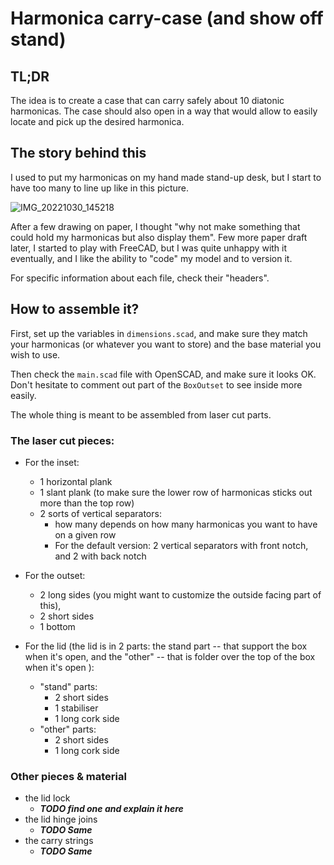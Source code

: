 # Harmonica carry-case (and show off stand)

## TL;DR

The idea is to create a case that can carry safely about 10 diatonic harmonicas.
The case should also open in a way that would allow to easily locate and pick up the desired harmonica.

## The story behind this

I used to put my harmonicas on my hand made stand-up desk, but I start to have too many to line up like in this picture.

![IMG_20221030_145218](https://user-images.githubusercontent.com/4479457/202927481-43aaefc8-f4df-43ff-afca-a8ba6212d1d5.jpg)

After a few drawing on paper, I thought "why not make something that could hold my harmonicas but also display them".
Few more paper draft later, I started to play with FreeCAD, but I was quite unhappy with it eventually, and I like the ability to "code" my model and to version it.

For specific information about each file, check their "headers".

## How to assemble it?

First, set up the variables in `dimensions.scad`, and make sure they match your harmonicas (or whatever you want to store) and the base material you wish to use.

Then check the `main.scad` file with OpenSCAD, and make sure it looks OK.
Don't hesitate to comment out part of the `BoxOutset` to see inside more easily.

The whole thing is meant to be assembled from laser cut parts.

### The laser cut pieces:

- For the inset:

  - 1 horizontal plank
  - 1 slant plank (to make sure the lower row of harmonicas sticks out more than the top row)
  - 2 sorts of vertical separators:
    - how many depends on how many harmonicas you want to have on a given row
    - For the default version: 2 vertical separators with front notch, and 2 with back notch

- For the outset:

  - 2 long sides (you might want to customize the outside facing part of this),
  - 2 short sides
  - 1 bottom

- For the lid (the lid is in 2 parts: the stand part -- that support the box when it's open, and the "other" -- that is folder over the top of the box when it's open ):
  - "stand" parts:
    - 2 short sides
    - 1 stabiliser
    - 1 long cork side
  - "other" parts:
    - 2 short sides
    - 1 long cork side

### Other pieces & material

- the lid lock
  - **_TODO find one and explain it here_**
- the lid hinge joins
  - **_TODO Same_**
- the carry strings
  - **_TODO Same_**
